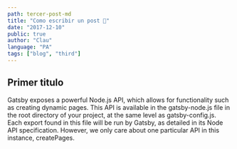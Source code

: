 ```yaml
---
path: tercer-post-md
title: "Como escribir un post 👋"
date: "2017-12-10"
public: true
author: "Clau"
language: "PA"
tags: ["blog", "third"]
---
```

## Primer titulo
Gatsby exposes a powerful Node.js API, which allows for functionality such as creating dynamic pages. This API is available in the gatsby-node.js file in the root directory of your project, at the same level as gatsby-config.js. Each export found in this file will be run by Gatsby, as detailed in its Node API specification. However, we only care about one particular API in this instance, createPages.